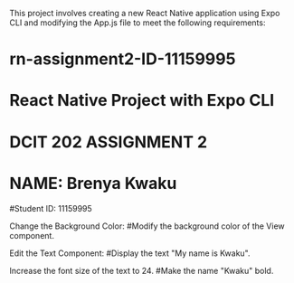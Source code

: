 This project involves creating a new React Native application using Expo CLI and modifying the App.js file to meet the following requirements:
# rn-assignment2-ID-11159995
# React Native Project with Expo CLI
# DCIT 202 ASSIGNMENT 2
# NAME: Brenya Kwaku
#Student ID: 11159995

Change the Background Color:
#Modify the background color of the View component.

Edit the Text Component:
#Display the text "My name is Kwaku".

Increase the font size of the text to 24.
#Make the name "Kwaku" bold.
